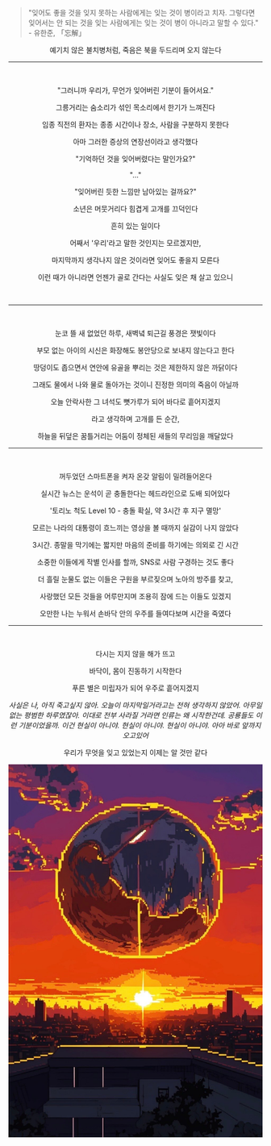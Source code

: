 > "잊어도 좋을 것을 잊지 못하는 사람에게는 잊는 것이 병이라고 치자. 그렇다면 잊어서는 안 되는 것을 잊는 사람에게는 잊는 것이 병이 아니라고 말할 수 있다." - 유한준, 「忘解」

<center>
예기치 않은 불치병처럼, 죽음은 북을 두드리며 오지 않는다 
<br />

- - -
<br />


"그러니까 우리가, 무언가 잊어버린 기분이 들어서요."

그릉거리는 숨소리가 섞인 목소리에서 한기가 느껴진다

임종 직전의 환자는 종종 시간이나 장소, 사람을 구분하지 못한다

아마 그러한 증상의 연장선이라고 생각했다

"기억하던 것을 잊어버렸다는 말인가요?"

"…"

"잊어버린 듯한 느낌만 남아있는 걸까요?"

소년은 머뭇거리다 힘겹게 고개를 끄덕인다

흔히 있는 일이다

어째서 '우리'라고 말한 것인지는 모르겠지만,

마지막까지 생각나지 않은 것이라면 잊어도 좋을지 모른다

이런 때가 아니라면 언젠가 골로 간다는 사실도 잊은 채 살고 있으니

<br />

- - -
<br />


눈코 뜰 새 없었던 하루, 새벽녘 퇴근길 풍경은 잿빛이다

부모 없는 아이의 시신은 화장해도 봉안당으로 보내지 않는다고 한다

땅덩이도 좁으면서 연안에 유골을 뿌리는 것은 제한하지 않은 까닭이다

그래도 물에서 나와 물로 돌아가는 것이니 진정한 의미의 죽음이 아닐까

오늘 안락사한 그 녀석도 뼛가루가 되어 바다로 흩어지겠지

라고 생각하며 고개를 든 순간,

하늘을 뒤덮은 꿈틀거리는 어둠이 정체된 새들의 무리임을 깨달았다
<br />

- - -
<br />

꺼두었던 스마트폰을 켜자 온갖 알림이 밀려들어온다

실시간 뉴스는 운석이 곧 충돌한다는 헤드라인으로 도배 되어있다

'토리노 척도 Level 10 - 충돌 확실, 약 3시간 후 지구 멸망'

모르는 나라의 대통령이 흐느끼는 영상을 볼 때까지 실감이 나지 않았다

3시간. 종말을 막기에는 짧지만 마음의 준비를 하기에는 의외로 긴 시간

소중한 이들에게 작별 인사를 할까, SNS로 사람 구경하는 것도 좋다

더 흘릴 눈물도 없는 이들은 구원을 부르짖으며 노아의 방주를 찾고,

사랑했던 모든 것들을 어루만지며 조용히 잠에 드는 이들도 있겠지

오만한 나는 누워서 손바닥 안의 우주를 들여다보며 시간을 죽였다
<br />

- - -
<br />

다시는 지지 않을 해가 뜨고

바닥이, 몸이 진동하기 시작한다

푸른 별은 미립자가 되어 우주로 흩어지겠지

_사실은 나, 아직 죽고싶지 않아. 오늘이 마지막일거라고는 전혀 생각하지 않았어. 아무일 없는 평범한 하루였잖아. 이대로 전부 사라질 거라면 인류는 왜 시작한건데. 공룡들도 이런 기분이었을까. 이건 현실이 아니야. 현실이 아니야. 현실이 아니야. 아아 바로 앞까지 오고있어_

우리가 무엇을 잊고 있었는지 이제는 알 것만 같다

<p align="center">
 <img src = "./0.jpg">
</p>

</center>